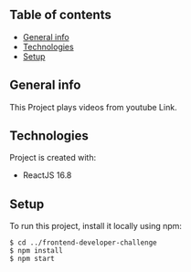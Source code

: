 ## Table of contents
* [General info](#general-info)
* [Technologies](#technologies)
* [Setup](#setup)

## General info
This Project plays videos from youtube Link.
	
## Technologies
Project is created with:
* ReactJS 16.8

	
## Setup
To run this project, install it locally using npm:

```
$ cd ../frontend-developer-challenge
$ npm install
$ npm start
```